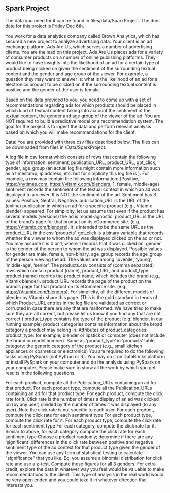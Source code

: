 ## Spark Project

The data you need for it can be found in files/data/SparkProject. The due date for this project is Friday Dec 6th. 

You work for a data analytics company called Brown Analytics, which has secured a new project to analyze advertising data. Your client is an ad exchange platform, Ads Are Us, which serves a number of advertising clients. You are the lead on this project. Ads Are Us places ads for a variety of consumer products on a number of online publishing platforms. They would like to have insights into the likelihood of an ad for a certain type of product being clicked on given the sentiment of the surrounding textual content and the gender and age group of the viewer. For example, a question they may want to answer is: what is the likelihood of an ad for a electronics product to be clicked on if the surrounding textual content is positive and the gender of the user is female.

Based on the data provided to you, you need to come up with a set of recommendations regarding ads for which products should be placed in which kind of textual content taking into account the sentiment of the textual content, the gender and age group of the viewer of the ad. You are NOT required to build a predictive model or a recommendation system. The goal for the project is to ingest the data and perform relevant analysis based on which you will make recommendations for the client.

Data:
You are provided with three csv files described below. The files can be downloaded from files in /Data/SparkProject.

A log file in csv format which consists of rows that contain the following type of information:
sentiment, publication_URL, product_URL, got_click, gender, age_group (an actual log file might contain more information such as a timestamp, ip address, etc. but for simplicity this log file is ). For example, a row may contain the following information: {Positive, https://nytimes.com, https://vitamix.com/blenders, 1, female, middle-age}
sentiment records the sentiment of the textual context in which an ad was displayed to a viewer. It is NOT the sentiment of the ad. Sentiment has 3 values: Positive, Neutral, Negative.
publication_URL is the URL of the (online) publication in which an ad for a specific product (e.g., Vitamix blender) appeared. For simplicity, let us assume that even if the product has several models (versions) the ad is model-agnostic.
product_URL is the URL of the brand’s page for that product on its eCommerce site. (e.g. https://Vitamix.com/blenders). It is intended to be the same URL as the product_URL in the csv ‘products’.
got_click is a binary variable that records whether the viewer to whom the ad was displayed clicked on the ad or not. You may assume it is 0 or 1, where 1 records that it was clicked on.
gender is the gender of the person to whom the ad was displayed. Possible values for gender are male, female, non-binary.
age_group records the age_group of the person viewing the ad. The values are among ‘juvenile’, ‘young’, ‘middle-age’, ‘senior’.
The products.csv consists of (comma separated) rows which contain product (name), product_URL, and product_type
product (name) records the product name, which includes the brand (e.g., Vitamix blender).
product_URL records the page of the product on the brand’s page for that product on its eCommerce site. (e.g., https://Vitamix.com/blenders). For simplicity, all the different models of blender by Vitamix share this page. (This is the gold standard in terms of which Product_URL entries in the log file are validated as correct or corrupted in case there are any that are malformed. We have tried to make sure they are all correct, but please let us know if you find any that are not correct.)
product_type contains the type of the product (e.g. blender, in our running example)
product_categories contains information about the broad category a product may belong in. Attributes of product_categories:
product_type: for example, blender or lipstick or computer (does not include the brand or model number). Same as ‘product_type’ in ‘products’ table
category: the generic category of the product (e.g., small kitchen appliances or cosmetics or electronics)
You are required to do the following tasks using PySpark (not Python or R). You may do it on DataBricks platform or install PySpark on your computer and do the analysis using PySpark on your computer. Please make sure to show all the work by which you get results in the following questions.

For each product, compute all the Publication_URLs containing an ad for that product.
For each product type, compute all the Publication_URLs containing an ad for that product type.
For each product, compute the click rate for it. Click rate is the number of times a display of an ad was clicked on (by any user) divided by the number of times it was displayed (to any user). Note the click rate is not specific to each user.
For each product, compute the click rate for each sentiment type
For each product type, compute the click rate for it.
For each product type, compute the click rate for each sentiment type
For each category, compute the click rate for it.
Similar to above, for each category compute the click rate for each sentiment type
Choose a product randomly; determine if there are any 'significant' differences in the click rate between positive and negative sentiment type of the ad context for that product type given the gender of the viewer.
You can use any form of statistical testing to calculate "significance" that you like. Eg. you assume a binomial distribution for click rate and use a z-test. Compute these figures for all 3 genders.
For extra credit, explore the data in whatever way you feel would be valuable to make recommendations to the client. This type of analysis in the real world would be very open ended and you could take it in whatever direction that interests you.
